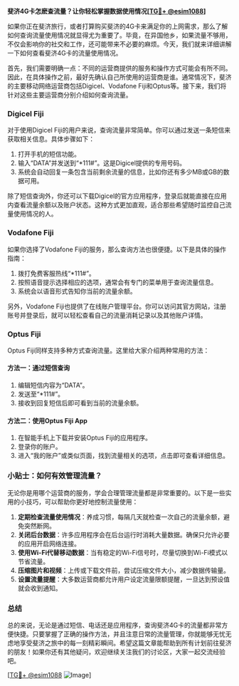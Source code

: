 **斐济4G卡怎麽查流量？让你轻松掌握数据使用情况[[TG💪+ @esim1088](https://t.me/s/esim1088)]**

如果你正在斐济旅行，或者打算购买斐济的4G卡来满足你的上网需求，那么了解如何查询流量使用情况就显得尤为重要了。毕竟，在异国他乡，如果流量不够用，不仅会影响你的社交和工作，还可能带来不必要的麻烦。今天，我们就来详细讲解一下如何查看斐济4G卡的流量使用情况。

首先，我们需要明确一点：不同的运营商提供的服务和操作方式可能会有所不同。因此，在具体操作之前，最好先确认自己所使用的运营商是谁。通常情况下，斐济的主要移动网络运营商包括Digicel、Vodafone Fiji和Optus等。接下来，我们将针对这些主要运营商分别介绍如何查询流量。

### Digicel Fiji

对于使用Digicel Fiji的用户来说，查询流量非常简单。你可以通过发送一条短信来获取相关信息。具体步骤如下：

1. 打开手机的短信功能。
2. 输入“DATA”并发送到“*111#”。这是Digicel提供的专用号码。
3. 系统会自动回复一条包含当前剩余流量的信息，比如你还有多少MB或GB的数据可用。

除了短信查询外，你还可以下载Digicel的官方应用程序，登录后就能直接在应用内查看流量余额以及账户状态。这种方式更加直观，适合那些希望随时监控自己流量使用情况的人。

### Vodafone Fiji

如果你选择了Vodafone Fiji的服务，那么查询方法也很便捷。以下是具体的操作指南：

1. 拨打免费客服热线“*111#”。
2. 按照语音提示选择相应的选项，通常会有专门的菜单用于查询流量信息。
3. 系统会以语音形式告知你当前的流量余额。

另外，Vodafone Fiji也提供了在线账户管理平台。你可以访问其官方网站，注册账号并登录后，就可以轻松查看自己的流量消耗记录以及其他账户详情。

### Optus Fiji

Optus Fiji同样支持多种方式查询流量。这里给大家介绍两种常用的方法：

#### 方法一：通过短信查询
1. 编辑短信内容为“DATA”。
2. 发送至“*111#”。
3. 接收到回复短信后即可看到当前的流量余额。

#### 方法二：使用Optus Fiji App
1. 在智能手机上下载并安装Optus Fiji的应用程序。
2. 登录你的账户。
3. 进入“我的账户”或类似页面，找到流量相关的选项，点击即可查看详细信息。

### 小贴士：如何有效管理流量？

无论你是用哪个运营商的服务，学会合理管理流量都是非常重要的。以下是一些实用的小技巧，可以帮助你更好地控制流量使用：

1. **定期检查流量使用情况**：养成习惯，每隔几天就检查一次自己的流量余额，避免突然断网。
2. **关闭后台数据**：许多应用程序会在后台运行时消耗大量数据。确保只允许必要的应用开启网络连接。
3. **使用Wi-Fi代替移动数据**：当有稳定的Wi-Fi信号时，尽量切换到Wi-Fi模式以节省流量。
4. **压缩图片和视频**：上传或下载文件前，尝试压缩文件大小，减少数据传输量。
5. **设置流量提醒**：大多数运营商都允许用户设定流量限额提醒，一旦达到预设值就会收到通知。

### 总结

总的来说，无论是通过短信、电话还是应用程序，查询斐济4G卡的流量都非常方便快捷。只要掌握了正确的操作方法，并且注意日常的流量管理，你就能够无忧无虑地享受斐济之旅中的每一刻精彩瞬间。希望这篇文章能帮助到所有计划前往斐济的朋友！如果你还有其他疑问，欢迎继续关注我们的讨论区，大家一起交流经验吧。

[[TG💪+ @esim1088](https://t.me/s/esim1088) ![Image](https://i.postimg.cc/4NQfJmqS/Snipaste-2025-05-13-00-14-12.png)]